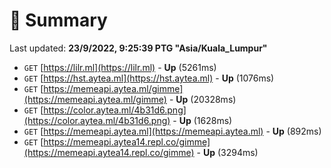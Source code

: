 # 📖 Summary
Last updated: **23/9/2022, 9:25:39 PTG "Asia/Kuala_Lumpur"**

- `GET` [https://lilr.ml](https://lilr.ml) - **Up** (5261ms)
- `GET` [https://hst.aytea.ml](https://hst.aytea.ml) - **Up** (1076ms)
- `GET` [https://memeapi.aytea.ml/gimme](https://memeapi.aytea.ml/gimme) - **Up** (20328ms)
- `GET` [https://color.aytea.ml/4b31d6.png](https://color.aytea.ml/4b31d6.png) - **Up** (1628ms)
- `GET` [https://memeapi.aytea.ml](https://memeapi.aytea.ml) - **Up** (892ms)
- `GET` [https://memeapi.aytea14.repl.co/gimme](https://memeapi.aytea14.repl.co/gimme) - **Up** (3294ms)
